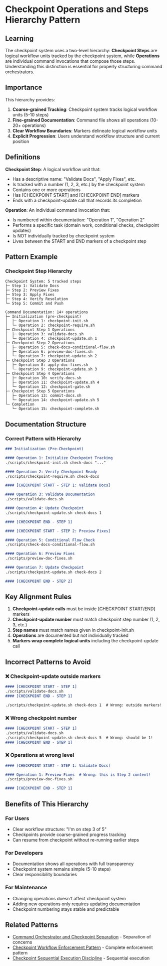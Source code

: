 # Checkpoint Operations and Steps Hierarchy Pattern

## Learning

The checkpoint system uses a two-level hierarchy: **Checkpoint Steps** are logical workflow units tracked by the checkpoint system, while **Operations** are individual command invocations that compose those steps. Understanding this distinction is essential for properly structuring command orchestrators.

## Importance

This hierarchy provides:
1. **Coarse-grained Tracking**: Checkpoint system tracks logical workflow units (5-10 steps)
2. **Fine-grained Documentation**: Command file shows all operations (10-20+ operations)
3. **Clear Workflow Boundaries**: Markers delineate logical workflow units
4. **Explicit Progression**: Users understand workflow structure and current position

## Definitions

**Checkpoint Step**: A logical workflow unit that:
- Has a descriptive name: "Validate Docs", "Apply Fixes", etc.
- Is tracked with a number (1, 2, 3, etc.) by the checkpoint system
- Contains one or more operations
- Has [CHECKPOINT START] and [CHECKPOINT END] markers
- Ends with a checkpoint-update call that records its completion

**Operation**: An individual command invocation that:
- Is numbered within documentation: "Operation 1", "Operation 2"
- Performs a specific task (domain work, conditional checks, checkpoint updates)
- Is NOT individually tracked by checkpoint system
- Lives between the START and END markers of a checkpoint step

## Pattern Example

### Checkpoint Step Hierarchy

```
Checkpoint System: 5 tracked steps
├─ Step 1: Validate Docs
├─ Step 2: Preview Fixes
├─ Step 3: Apply Fixes
├─ Step 4: Verify Resolution
└─ Step 5: Commit and Push

Command Documentation: 14+ operations
├─ Initialization (pre-checkpoint)
│  ├─ Operation 1: checkpoint-init.sh
│  └─ Operation 2: checkpoint-require.sh
├─ Checkpoint Step 1 Operations
│  ├─ Operation 3: validate-docs.sh
│  └─ Operation 4: checkpoint-update.sh 1
├─ Checkpoint Step 2 Operations
│  ├─ Operation 5: check-docs-conditional-flow.sh
│  ├─ Operation 6: preview-doc-fixes.sh
│  └─ Operation 7: checkpoint-update.sh 2
├─ Checkpoint Step 3 Operations
│  ├─ Operation 8: apply-doc-fixes.sh
│  └─ Operation 9: checkpoint-update.sh 3
├─ Checkpoint Step 4 Operations
│  ├─ Operation 10: verify-docs.sh
│  ├─ Operation 11: checkpoint-update.sh 4
│  └─ Operation 12: checkpoint-gate.sh
├─ Checkpoint Step 5 Operations
│  ├─ Operation 13: commit-docs.sh
│  └─ Operation 14: checkpoint-update.sh 5
└─ Completion
   └─ Operation 15: checkpoint-complete.sh
```

## Documentation Structure

### Correct Pattern with Hierarchy

```markdown
### Initialization (Pre-Checkpoint)

#### Operation 1: Initialize Checkpoint Tracking
./scripts/checkpoint-init.sh check-docs "..."

#### Operation 2: Verify Checkpoint Ready
./scripts/checkpoint-require.sh check-docs

#### [CHECKPOINT START - STEP 1: Validate Docs]

#### Operation 3: Validate Documentation
./scripts/validate-docs.sh

#### Operation 4: Update Checkpoint
./scripts/checkpoint-update.sh check-docs 1

#### [CHECKPOINT END - STEP 1]

#### [CHECKPOINT START - STEP 2: Preview Fixes]

#### Operation 5: Conditional Flow Check
./scripts/check-docs-conditional-flow.sh

#### Operation 6: Preview Fixes
./scripts/preview-doc-fixes.sh

#### Operation 7: Update Checkpoint
./scripts/checkpoint-update.sh check-docs 2

#### [CHECKPOINT END - STEP 2]
```

## Key Alignment Rules

1. **Checkpoint-update calls** must be inside [CHECKPOINT START/END] markers
2. **Checkpoint-update number** must match checkpoint step number (1, 2, 3, etc.)
3. **Step names** must match names given in checkpoint-init.sh
4. **Operations** are documented but not individually tracked
5. **Markers wrap complete logical units** including the checkpoint-update call

## Incorrect Patterns to Avoid

### ❌ Checkpoint-update outside markers
```markdown
#### [CHECKPOINT START - STEP 1]
./scripts/validate-docs.sh
#### [CHECKPOINT END - STEP 1]

./scripts/checkpoint-update.sh check-docs 1  # Wrong: outside markers!
```

### ❌ Wrong checkpoint number
```markdown
#### [CHECKPOINT START - STEP 1]
./scripts/validate-docs.sh
./scripts/checkpoint-update.sh check-docs 5  # Wrong: should be 1!
#### [CHECKPOINT END - STEP 1]
```

### ❌ Operations at wrong level
```markdown
#### [CHECKPOINT START - STEP 1: Validate Docs]

#### Operation 1: Preview Fixes  # Wrong: this is Step 2 content!
./scripts/preview-doc-fixes.sh

#### [CHECKPOINT END - STEP 1]
```

## Benefits of This Hierarchy

### For Users
- Clear workflow structure: "I'm on step 3 of 5"
- Checkpoints provide coarse-grained progress tracking
- Can resume from checkpoint without re-running earlier steps

### For Developers
- Documentation shows all operations with full transparency
- Checkpoint system remains simple (5-10 steps)
- Clear responsibility boundaries

### For Maintenance
- Changing operations doesn't affect checkpoint system
- Adding new operations only requires updating documentation
- Checkpoint numbering stays stable and predictable

## Related Patterns

- [Command Orchestrator and Checkpoint Separation](command-orchestrator-checkpoint-separation.md) - Separation of concerns
- [Checkpoint Workflow Enforcement Pattern](checkpoint-workflow-enforcement-pattern.md) - Complete enforcement pattern
- [Checkpoint Sequential Execution Discipline](checkpoint-sequential-execution-discipline.md) - Sequential execution
